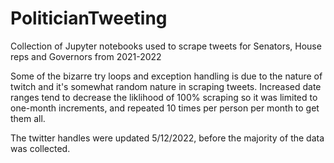 # PoliticianTweeting
Collection of Jupyter notebooks used to scrape tweets for Senators, House reps and Governors from 2021-2022

Some of the bizarre try loops and exception handling is due to the nature of twitch and 
it's somewhat random nature in scraping tweets. Increased date ranges tend to decrease the liklihood of 100% scraping
so it was limited to one-month increments, and repeated 10 times per person per month to get them all.

The twitter handles were updated 5/12/2022, before the majority of the data was collected.
